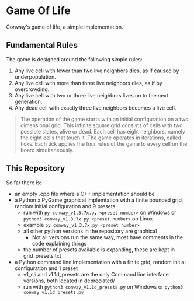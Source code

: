 # Game Of Life
Conway's game of life, a simple implementation.

## Fundamental Rules
The game is designed around the following simple rules:
1. Any live cell with fewer than two live neighbors dies, as if caused by underpopulation.
2. Any live cell with more than three live neighbors dies, as if by overcrowding.
3. Any live cell with two or three live neighbors lives on to the next generation.
4. Any dead cell with exactly three live neighbors becomes a live cell.

> The operation of the game starts with an initial configuration on a two dimensional grid. This infinite square grid consists of cells with two possible states, alive or dead. Each cell has eight neighbors, namely the eight cells that touch it. The game operates in iterations, called ticks. Each tick applies the four rules of the game to every cell on the board simultaneously.

## This Repository
So far there is:
* an empty .cpp file where a C++ implementation should be
* a Python x PyGame graphical implemtation with a finite bounded grid, random initial configuration and 9 presets
  * run with ```py conway_v1.3.7x.py <preset number>``` on Windows or ```python3 conway_v1.3.7x.py <preset number>``` on Linux
  * example ```py conway_v1.3.7x.py <preset number>```
  * all other python versions in the repository are graphical
    * Not all versions run the same way, most have comments in the code explaining things
  * the number of presets available is expanding, these are kept in grid_presets.txt
* a Python command line implementation with a finite grid, random initial configuration and 1 preset
  * v1_cli and v1.1d_presets are the only Command line interface versions, both located in depreciated/
  * run with ```python3 conway_v1.1d_presets.py``` on Windows or ```python3 conway_v1.1d_presets.py```
